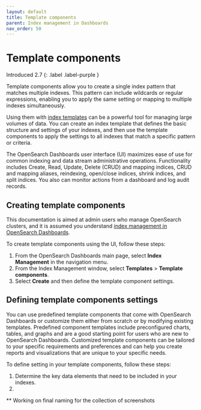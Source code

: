 ```yaml
---
layout: default
title: Template components
parent: Index management in Dashboards
nav_order: 50
---
```


# Template components
Introduced 2.7
{: .label .label-purple }

Template components allow you to create a single index pattern that matches multiple indexes. This pattern can include wildcards or regular expressions, enabling you to apply the same setting or mapping to multiple indexes simultaneously.

Using them with [index templates]({{site.url}}{{site.baseurl}}/im-plugin/index-templates/) can be a powerful tool for managing large volumes of data. You can create an index template that defines the basic structure and settings of your indexes, and then use the template components to apply the settings to all indexes that match a specific pattern or criteria.

The OpenSearch Dashboards user interface (UI) maximizes ease of use for common indexing and data stream administrative operations. Functionality includes Create, Read, Update, Delete (CRUD) and mapping indices, CRUD and mapping aliases, reindexing, open/close indices, shrink indices, and split indices. You also can monitor actions from a dashboard and log audit records. 

<insert short demo>

## Creating template components

This documentation is aimed at admin users who manage OpenSearch clusters, and it is assumed you understand [index management in OpenSearch Dashboards]({{site.url}}{{site.baseurl}}/im-dashboards/index/).

To create template components using the UI, follow these steps:

1. From the OpenSearch Dashboards main page, select **Index Management** in the navigation menu.
2. From the Index Management window, select **Templates** > **Template components**.
3. Select **Create** and then define the template component settings. 

## Defining template components settings

You can use predefined template components that come with OpenSearch Dashboards or customize them either from scratch or by modifying existing templates. Predefined component templates include preconfigured charts, tables, and graphs and are a good starting point for users who are new to OpenSearch Dashboards. Customized template components can be tailored to your specific requirements and preferences and can help you create reports and visualizations that are unique to your specific needs.  

To define setting in your template components, follow these steps:  

1. Determine the key data elements that need to be included in your indexes.
2. 

** Working on final naming for the collection of screenshots